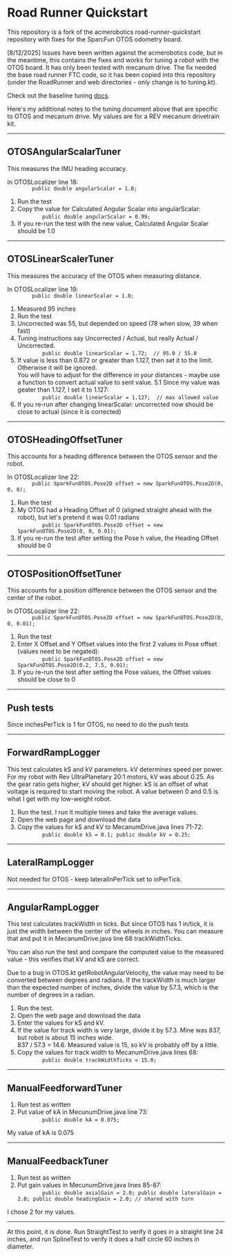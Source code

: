# Road Runner Quickstart

This repository is a fork of the acmerobotics road-runner-quickstart repository with fixes for the SparcFun OTOS odometry board.

[8/12/2025] Issues have been written against the acmerobotics code, but in the meantime, this contains the fixes and works for tuning a robot with the OTOS board. It has only been tested with mecanum drive. The fix needed the base road runner FTC code, so it has been copied into this repository (under the RoadRunner and web directories - only change is to tuning.kt).

Check out the baseline tuning [docs](https://rr.brott.dev/docs/v1-0/tuning/).

Here's my additional notes to the tuning document above that are specific to OTOS and mecanum drive. My values are for a REV mecanum drivetrain kit.

---
## OTOSAngularScalarTuner

This measures the IMU heading accuracy. 

In OTOSLocalizer line 18:  
`        public double angularScalar = 1.0;`

1. Run the test
2. Copy the value for Calculated Angular Scalar into angularScalar:    
`        public double angularScalar = 0.99;`
3. If you re-run the test with the new value, Calculated Angular Scalar should be 1.0

---
## OTOSLinearScalerTuner

This measures the accuracy of the OTOS when measuring distance.

In OTOSLocalizer line 19:  
`        public double linearScalar = 1.0;`

1. Measured 95 inches
2. Run the test
3. Uncorrected was 55, but depended on speed (78 when slow, 39 when fast)
4. Tuning instructions say Uncorrected / Actual, but really Actual / Uncorrected.  
`        public double linearScalar = 1.72;  // 95.0 / 55.0`
5. If value is less than 0.872 or greater than 1.127, then set it to the limit. Otherwise it will be ignored.  
      You will have to adjust for the difference in your distances - maybe use a function to convert actual
      value to sent value.
5.1 Since my value was geater than 1.127, I set it to 1.127:  
`        public double linearScalar = 1.127;  // max allowed value`
6. If you re-run after changing linearScalar: uncorrected now should be close to actual (since it is corrected)

---
## OTOSHeadingOffsetTuner

This accounts for a heading difference between the OTOS sensor and the robot.

In OTOSLocalizer line 22:  
`        public SparkFunOTOS.Pose2D offset = new SparkFunOTOS.Pose2D(0, 0, 0);`
1. Run the test
2. My OTOS had a Heading Offset of 0 (aligned straight ahead with the robot), but let's pretend it was 0.01 radians  
`        public SparkFunOTOS.Pose2D offset = new SparkFunOTOS.Pose2D(0, 0, 0.01);`
3. If you re-run the test after setting the Pose h value, the Heading Offset should be 0

---
## OTOSPositionOffsetTuner

This accounts for a position difference between the OTOS sensor and the center of the robot.

In OTOSLocalizer line 22:  
`        public SparkFunOTOS.Pose2D offset = new SparkFunOTOS.Pose2D(0, 0, 0.01);`
1. Run the test
2. Enter X Offset and Y Offset values into the first 2 values in Pose offset
   (values need to be negated):  
`        public SparkFunOTOS.Pose2D offset = new SparkFunOTOS.Pose2D(0.2, 7.5, 0.01);`
3. If you re-run the test after setting the Pose values, the Offset values should be close to 0

---
## Push tests

Since inchesPerTick is 1 for OTOS, no need to do the push tests

---
## ForwardRampLogger

This test calculates kS and kV parameters. kV determines speed per power. For my robot with
Rev UltraPlanetary 20:1 motors, kV was about 0.25. As the gear ratio gets higher, kV should get
higher. kS is an offset of what voltage is required to start moving the robot. A value between 0 and 0.5
is what I get with my low-weight robot.

1. Run the test. I run it multiple times and take the average values.
2. Open the web page and download the data
3. Copy the values for kS and kV to MecanumDrive.java lines 71-72:  
`        public double kS = 0.1;
        public double kV = 0.25;`

---
## LateralRampLogger

Not needed for OTOS - keep lateralInPerTick set to inPerTick.

---
## AngularRampLogger

This test calculates trackWidth in ticks. But since OTOS has 1 in/tick, it is just the width between the
center of the wheels in inches. You can measure that and put it in MecanumDrive.java line 68 trackWidthTicks.

You can also run the test and compare the computed value to the measured value - this verifies that kV and kS
are correct.

Due to a bug in OTOS.kt getRobotAngularVelocity, the value may need to be converted between degrees and radians.
If the trackWidth is much larger than the expected number of inches, divide the value by 57.3, which is the number
of degrees in a radian.

1. Run the test.
2. Open the web page and download the data
3. Enter the values for kS and kV.
4. If the value for track width is very large, divide it by 57.3. Mine was 837, but robot is about 15 inches wide.  
       837 / 57.3 = 14.6. Measured value is 15, so kV is probably off by a little. 
3. Copy the values for track width to MecanumDrive.java lines 68:  
`        public double trackWidthTicks = 15.0;`

---
## ManualFeedforwardTuner

1. Run test as written
2. Put value of kA in MecunumDrive.java line 73:  
`        public double kA = 0.075;`

My value of kA is 0.075

---
## ManualFeedbackTuner

1. Run test as written
2. Put gain values in MecunumDrive.java lines 85-87:  
`        public double axialGain = 2.0;
        public double lateralGain = 2.0;
        public double headingGain = 2.0; // shared with turn`

I chose 2 for my values.

---
At this point, it is done. Run StraightTest to verify it goes in a straight line 24 inches, and run SplineTest to verify it does a half circle 60 inches in diameter.
